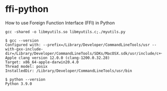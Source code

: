 # ffi-python
How to use Foreign Function Interface (FFI) in Python

`gcc -shared -o libmyutils.so libmyutils.c;./myutils.py`

```
$ gcc --version
Configured with: --prefix=/Library/Developer/CommandLineTools/usr --with-gxx-include-dir=/Library/Developer/CommandLineTools/SDKs/MacOSX.sdk/usr/include/c++/4.2.1
Apple clang version 12.0.0 (clang-1200.0.32.28)
Target: x86_64-apple-darwin20.4.0
Thread model: posix
InstalledDir: /Library/Developer/CommandLineTools/usr/bin

$ python --version
Python 3.9.0
```